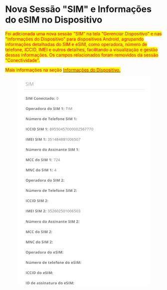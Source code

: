 # Nova Sessão "SIM" e Informações do eSIM no Dispositivo

<mark style="color:red;">Foi adicionada uma nova sessão "SIM" na tela "Gerenciar Dispositivo" e nas "Informações do Dispositivo" para dispositivos Android, agrupando informações detalhadas do SIM e eSIM, como operadora, número de telefone, ICCID, IMEI e outros detalhes, facilitando a visualização e gestão dessas informações. Os campos relacionados foram removidos da sessão "Conectividade".</mark>

<mark style="color:red;">Mais informações na seção</mark> [<mark style="color:red;">Informações do Dispositivo.</mark>](../../portal/dispositivos/lista-de-dispositivos/informacoes-do-dispositivo.md)

<figure><img src="../../../.gitbook/assets/image (3) (1).png" alt=""><figcaption></figcaption></figure>

